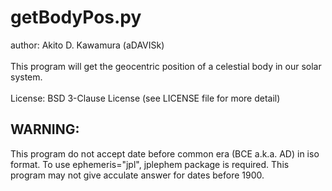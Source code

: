 # getBodyPos.py
 author: Akito D. Kawamura (aDAVISk)<br>
 <br>
 This program will get the geocentric position of a celestial body in our solar system.  <br>
<br>
 License: BSD 3-Clause License (see LICENSE file for more detail)<br>

## WARNING: <br>
This program do not accept date before common era (BCE a.k.a. AD) in iso format. To use ephemeris="jpl", jplephem package is required. This program may not give acculate answer for dates before 1900.
